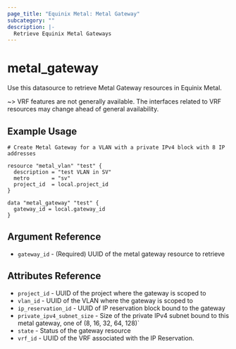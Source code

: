 ```yaml
---
page_title: "Equinix Metal: Metal Gateway"
subcategory: ""
description: |-
  Retrieve Equinix Metal Gateways
---
```


# metal\_gateway

Use this datasource to retrieve Metal Gateway resources in Equinix Metal.

~> VRF features are not generally available. The interfaces related to VRF resources may change ahead of general availability.

## Example Usage

```hcl
# Create Metal Gateway for a VLAN with a private IPv4 block with 8 IP addresses

resource "metal_vlan" "test" {
  description = "test VLAN in SV"
  metro       = "sv"
  project_id  = local.project_id
}

data "metal_gateway" "test" {
  gateway_id = local.gateway_id
}
```

## Argument Reference

* `gateway_id` - (Required) UUID of the metal gateway resource to retrieve

## Attributes Reference

* `project_id` - UUID of the project where the gateway is scoped to
* `vlan_id` - UUID of the VLAN where the gateway is scoped to
* `ip_reservation_id` - UUID of IP reservation block bound to the gateway
* `private_ipv4_subnet_size` - Size of the private IPv4 subnet bound to this metal gateway, one of (8, 16, 32, 64, 128)`
* `state` - Status of the gateway resource
* `vrf_id` - UUID of the VRF associated with the IP Reservation.
